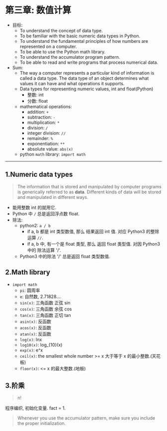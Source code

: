 # 第三章: 数值计算

- 目标:
    - To understand the concept of data type.
    - To be familiar with the basic numeric data types in Python.
    - To understand the fundamental principles of how numbers are represented on a computer.
    - To be able to use the Python math library.
    - To understand the accumulator program pattern.
    - To be able to read and write programs that process numerical data.
- Sum:
    - The way a computer represents a particular kind of information is called a data type. The data type of an object determines what values it can have and what operations it supports.
    - Data types for representing numeric values, int and float(Python)
        - 整数: int
        - 分数: float
    - mathematical operations:
        - addition: `+`
        - subtraction: `-`
        - multiplication:  `*`
        - division: `/`
        - integer division: `//`
        - remainder: `%`
        - exponentiation: `**`
        - absolute value: `abs(x)`
    - python `math` library: `import math`

---

## 1.Numeric data types

> The information that is stored and manipulated by computer programs is generically referred to as **data**. Different kinds of data will be stored and manipulated in different ways.

- 能用整数 int 的就用它.
- Python 中 `/` 总是返回浮点数 float.
- 除法:
    - python2: `a / b`
        - if a, b 都是 int 类型数值, 那么 结果返回 int 值.  对应 Python3 的整除运算 `//`.
        - if a, b 中, 有一个是 float 类型, 那么 返回 float 类型值. 对因 Python3 中的 除法运算 '/'.
    - Python3 中的除法 '/' 总是返回 float 类型数值.

## 2.Math library

- `import math`
    - `pi`: 圆周率
    - `e`: 自然数, 2.71828....
    - `sin(x)`: 三角函数 正弦 sin
    - `cos(x)`: 三角函数 余弦 cos
    - `tan(x)`: 三角函数 正切 tan
    - `asin(x)`: 反函数
    - `acos(x)`: 反函数
    - `atan(x)`: 反函数
    - `log(x)`: lnx
    - `log10(x)`: log_{10}(x)
    - `exp(x)`: e^x
    - `ceil(x)`: the smallest whole number >= x 大于等于 x 的最小整数.(天花板)
    - `floor(x)`: <= x 的最大整数.(地板)

## 3.阶乘

> n!

程序编织, 初始化变量. fact = 1.

> Whenever you use the accumulator pattern, make sure you include the proper initialization.
